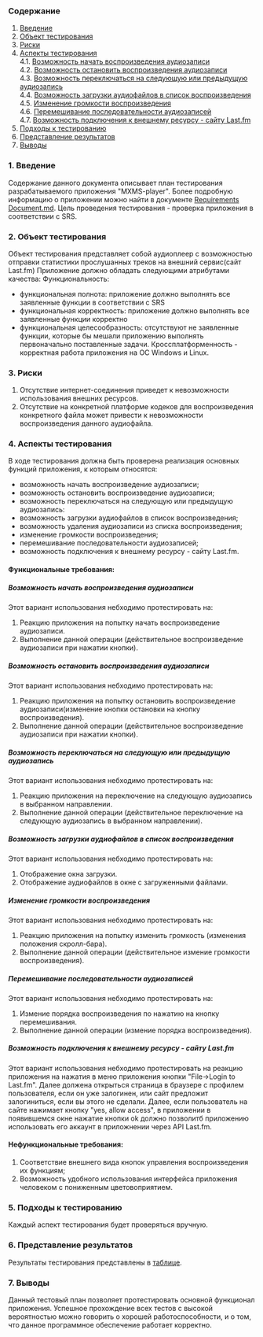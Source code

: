### Содержание
  1. [Введение](#1)
  2. [Объект тестирования](#2)
  3. [Риски](#3)
  4. [Аспекты тестирования](#4)<br>
    4.1. [Возможность начать воспроизведения аудиозаписи](#001)<br>
    4.2. [Возможность остановить воспроизведения аудиозаписи](#002)<br>
    4.3. [Возможность переключаться на следующую или предыдущую аудиозапись](#003)<br>
    4.4. [Возможность загрузки аудиофайлов в список воспроизведения](#004)<br>
    4.5. [Изменение громкости воспроизведения](#005)<br>
    4.6. [Перемешивание последовательности аудиозаписей](#006)<br>
    4.7. [Возможность подключения к внешнему ресурсу - сайту Last.fm](#007)<br>
5. [Подходы к тестированию](#5)
6. [Представление результатов](#6)
7. [Выводы](#7)


<a name="1"></a>
### 1. Введение
  Содержание данного документа описывает план тестирования разрабатываемого приложения "MXMS-player". Более подробную информацию о приложении можно найти в документе [Requirements Document.md](https://github.com/vanosss/AudioscrobblerLastFm/blob/master/Documents/Requirements/Requirements%20Document.md). Цель проведения тестирования - проверка приложения в соответствии с SRS.

<a name="2"></a>
### 2. Объект тестирования
  Объект тестирования представляет собой аудиоплеер с возможностью отправки статистики прослушанных треков на внешний сервис(сайт Last.fm)
  Приложение должно обладать следующими атрибутами качества:
  	Функциональность:
+ функциональная полнота: приложение должно выполнять все заявленные функции в соответствии с SRS
+ функциональная корректность: приложение должно выполнять все заявленные функции корректно
+ функциональная целесообразность: отсутствуют не заявленные функции, которые бы мешали приложению выполнять первоначально поставленные задачи.
	Кроссплатформенность - корректная работа приложения на ОС Windows и Linux.

<a name="3"></a>
### 3. Риски
  1. Отсутствие интернет-соединения приведет к невозможности использования внешних ресурсов.
  2. Отсутствие на конкретной платформе кодеков для воспроизведения конкретного файла может привести к невозможности воспроизведения данного аудиофайла.


<a name="4"></a>
### 4. Аспекты тестирования
В ходе тестирования должна быть проверена реализация основных функций приложения, к которым относятся:
* возможность начать воспроизведение аудиозаписи;
* возможность остановить воспроизведение аудиозаписи;
* возможность переключаться на следующую или предыдущую аудиозапись:
* возможность загрузки аудиофайлов в список воспроизведения;
* возможность удаления аудиозаписи из списка воспроизведения;
* изменение громкости воспроизведения;
* перемешивание последовательности аудиозаписей;
* возможность подключения к внешнему ресурсу - сайту Last.fm.

#### Функциональные требования:

<a name="001"></a>
##### Возможность начать воспроизведения аудиозаписи
Этот вариант использования небходимо протестировать на:
1. Реакцию приложения на попытку начать воспроизведение аудиозаписи.
2. Выполнение данной операции (действительное воспроизведение аудиозаписи при нажатии кнопки).

<a name="002"></a>
##### Возможность остановить воспроизведения аудиозаписи
Этот вариант использования небходимо протестировать на:
1. Реакцию приложения на попытку остановить воспроизведение аудиозаписи(изменение кнопки остановки на кнопку воспроизведения).
2. Выполнение данной операции (действительное воспроизведение аудиозаписи при нажатии кнопки).

<a name="003"></a>
##### Возможность переключаться на следующую или предыдущую аудиозапись
Этот вариант использования небходимо протестировать на:
1. Реакцию приложения на переключение на следующую аудиозапись в выбранном направлении.
2. Выполнение данной операции (действительное переключение на следующую аудиозапись в выбранном направлении).

<a name="004"></a>
##### Возможность загрузки аудиофайлов в список воспроизведения
Этот вариант использования небходимо протестировать на:
1. Отображение окна загрузки.
2. Отображение аудиофайлов в окне с загруженными файлами.


<a name="005"></a>
##### Изменение громкости воспроизведения
Этот вариант использования небходимо протестировать на:
1. Реакцию приложения на попытку изменить громкость (изменения положения скролл-бара).
2. Выполнение данной операции (действительное измение громкости воспроизведения).

<a name="006"></a>
##### Перемешивание последовательности аудиозаписей
Этот вариант использования небходимо протестировать на:
1. Измение порядка воспроизведения по нажатию на кнопку перемешивания.
2. Выполнение данной операции (измение порядка воспроизведения).

<a name="007"></a>
##### Возможность подключения к внешнему ресурсу - сайту Last.fm
Этот вариант использования небходимо протестировать на реакцию приложения на нажатия в меню приложения кнопки "File->Login to Last.fm". Далее должена открыться страница в браузере с профилем пользователя, если он уже залогинен, или сайт предложит залогиниться, если вы этого не сделали. Далее, если пользователь на сайте нажимает кнопку "yes, allow access", в приложении в появившемся окне нажатие кнопки ok должно позволитб приложению использовать его аккаунт в приложнении через API Last.fm. 

#### Нефункциональные требования:
1. Соответствие внешнего вида кнопок управления воспроизведения их функциям;
2. Возможность удобного использования интерфейса приложения человеком с пониженным цветовоприятием.

<a name="5"></a>
### 5. Подходы к тестированию
Каждый аспект тестирования будет проверяться вручную.

<a name="6"></a>
### 6. Представление результатов
Результаты тестирования представлены в [таблице](https://github.com/vanosss/AudioscrobblerLastFm/blob/master/Testing/TestResults.md).

<a name="7"></a>
### 7. Выводы
Данный тестовый план позволяет протестировать основной функционал приложения. Успешное прохождение всех тестов с высокой вероятностью можно говорить о хорошей работоспособности, и о том, что данное программное обеспечение работает корректно.

